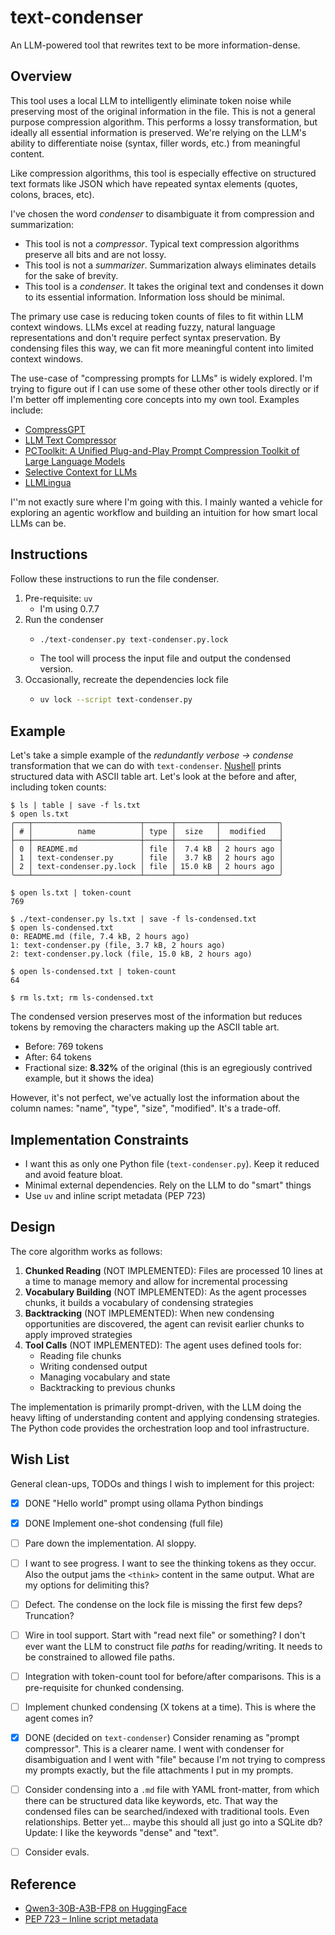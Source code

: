 # text-condenser

An LLM-powered tool that rewrites text to be more information-dense. 


## Overview

This tool uses a local LLM to intelligently eliminate token noise while preserving most of the original information in the file. This is not a general purpose compression algorithm. This performs a lossy transformation, but ideally all essential information is preserved. We're relying on the LLM's ability to differentiate noise (syntax, filler words, etc.) from meaningful content.

Like compression algorithms, this tool is especially effective on structured text formats like JSON which have repeated syntax elements (quotes, colons, braces, etc).

I've chosen the word _condenser_ to disambiguate it from compression and summarization:

* This tool is not a _compressor_. Typical text compression algorithms preserve all bits and are not lossy.
* This tool is not a _summarizer_. Summarization always eliminates details for the sake of brevity.
* This tool is a _condenser_. It takes the original text and condenses it down to its essential information. Information loss should be minimal.

The primary use case is reducing token counts of files to fit within LLM context windows. LLMs excel at reading fuzzy,
natural language representations and don't require perfect syntax preservation. By condensing files this way, we can fit
more meaningful content into limited context windows.

The use-case of "compressing prompts for LLMs" is widely explored. I'm trying to figure out if I can use some of these other other tools directly or if I'm better off implementing core concepts into my own tool. Examples include:

* [CompressGPT](https://github.com/yasyf/compress-gpt)
* [LLM Text Compressor](https://github.com/taylorbayouth/llm-text-compressor)
* [PCToolkit: A Unified Plug-and-Play Prompt Compression Toolkit of Large Language Models](https://github.com/3DAgentWorld/Toolkit-for-Prompt-Compression)
* [Selective Context for LLMs](https://github.com/liyucheng09/selective_context)
* [LLMLingua](https://github.com/microsoft/LLMLingua)

I''m not exactly sure where I'm going with this. I mainly wanted a vehicle for exploring an agentic workflow and building an intuition for how smart local LLMs can be.


## Instructions

Follow these instructions to run the file condenser.

1. Pre-requisite: `uv`
   * I'm using 0.7.7
2. Run the condenser
   * ```bash
     ./text-condenser.py text-condenser.py.lock
     ```
   * The tool will process the input file and output the condensed version.
3. Occasionally, recreate the dependencies lock file
   * ```bash
     uv lock --script text-condenser.py
     ```


## Example

Let's take a simple example of the _redundantly verbose -> condense_ transformation that we can do with `text-condenser`. [Nushell](https://github.com/nushell/nushell) prints structured data with ASCII table art. Let's look at the before and after, including token counts:

```text
$ ls | table | save -f ls.txt
$ open ls.txt
╭───┬────────────────────────┬──────┬─────────┬─────────────╮
│ # │          name          │ type │  size   │  modified   │
├───┼────────────────────────┼──────┼─────────┼─────────────┤
│ 0 │ README.md              │ file │  7.4 kB │ 2 hours ago │
│ 1 │ text-condenser.py      │ file │  3.7 kB │ 2 hours ago │
│ 2 │ text-condenser.py.lock │ file │ 15.0 kB │ 2 hours ago │
╰───┴────────────────────────┴──────┴─────────┴─────────────╯

$ open ls.txt | token-count
769

$ ./text-condenser.py ls.txt | save -f ls-condensed.txt
$ open ls-condensed.txt
0: README.md (file, 7.4 kB, 2 hours ago)
1: text-condenser.py (file, 3.7 kB, 2 hours ago)
2: text-condenser.py.lock (file, 15.0 kB, 2 hours ago)

$ open ls-condensed.txt | token-count
64

$ rm ls.txt; rm ls-condensed.txt
```

The condensed version preserves most of the information but reduces tokens by removing the characters making up the ASCII table art. 

* Before: 769 tokens
* After: 64 tokens
* Fractional size: **8.32%** of the original (this is an egregiously contrived example, but it shows the idea)

However, it's not perfect, we've actually lost the information about the column names: "name", "type", "size", "modified". It's a trade-off.


## Implementation Constraints

* I want this as only one Python file (`text-condenser.py`). Keep it reduced and avoid feature bloat.
* Minimal external dependencies. Rely on the LLM to do "smart" things
* Use `uv` and inline script metadata (PEP 723) 


## Design

The core algorithm works as follows:

1. **Chunked Reading** (NOT IMPLEMENTED): Files are processed 10 lines at a time to manage memory and allow for incremental processing
2. **Vocabulary Building** (NOT IMPLEMENTED): As the agent processes chunks, it builds a vocabulary of condensing strategies
3. **Backtracking** (NOT IMPLEMENTED): When new condensing opportunities are discovered, the agent can revisit earlier chunks to apply
   improved strategies
4. **Tool Calls** (NOT IMPLEMENTED): The agent uses defined tools for:
   - Reading file chunks
   - Writing condensed output
   - Managing vocabulary and state
   - Backtracking to previous chunks

The implementation is primarily prompt-driven, with the LLM doing the heavy lifting of understanding content and
applying condensing strategies. The Python code provides the orchestration loop and tool infrastructure.


## Wish List

General clean-ups, TODOs and things I wish to implement for this project:

* [x] DONE "Hello world" prompt using ollama Python bindings
* [x] DONE Implement one-shot condensing (full file)
* [ ] Pare down the implementation. AI sloppy.
* [ ] I want to see progress. I want to see the thinking tokens as they occur. Also the output jams the `<think>` content in the same output. What are my options for delimiting this?
* [ ] Defect. The condense on the lock file is missing the first few deps? Truncation?
* [ ] Wire in tool support. Start with "read next file" or something? I don't ever want the LLM to construct file *paths* for reading/writing. It needs to be constrained to allowed file paths. 
* [ ] Integration with token-count tool for before/after comparisons. This is a pre-requisite for chunked condensing.
* [ ] Implement chunked condensing (X tokens at a time). This is where the agent comes in?
* [x] DONE (decided on `text-condenser`) Consider renaming as "prompt compressor". This is a clearer name. I went with condenser for disambiguation and I went with "file" because I'm not trying to compress my prompts exactly, but the file attachments I put in my prompts.
* [ ] Consider condensing into a `.md` file with YAML front-matter, from which there can be structured data like keywords, etc. That way the condensed files can be searched/indexed with traditional tools. Even relationships. Better yet... maybe this should all just go into a SQLite db? Update: I like the keywords "dense" and "text".
* [ ] Consider evals.


## Reference

* [Qwen3-30B-A3B-FP8 on HuggingFace](https://huggingface.co/Qwen/Qwen3-30B-A3B-FP8)
* [PEP 723 – Inline script metadata](https://peps.python.org/pep-0723/)
